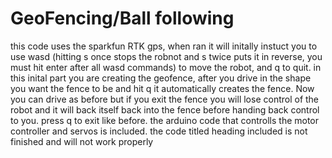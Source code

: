 # GeoFencing/Ball following
this code uses the sparkfun RTK gps, when ran it will initally instuct you to use wasd (hitting s once stops the robnot and s twice puts it in reverse, you must hit enter after all wasd commands) to move the robot, and q to quit.
in this inital part you are creating the geofence, after you drive in the shape you want the fence to be and hit q it automatically 
creates the fence. Now you can drive as before but if you exit the fence you will lose control of the robot and it will back itself
back into the fence before handing back control to you. press q to exit like before. 
the arduino code that controlls the motor controller and servos is included.
the code titled heading included is not finished and will not work properly
